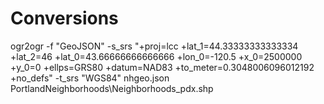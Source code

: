 # Conversions

ogr2ogr -f "GeoJSON"  -s_srs "+proj=lcc +lat_1=44.33333333333334 +lat_2=46 +lat_0=43.66666666666666 +lon_0=-120.5 +x_0=2500000 +y_0=0 +ellps=GRS80 +datum=NAD83 +to_meter=0.3048006096012192 +no_defs" -t_srs "WGS84" nhgeo.json PortlandNeighborhoods\\Neighborhoods_pdx.shp